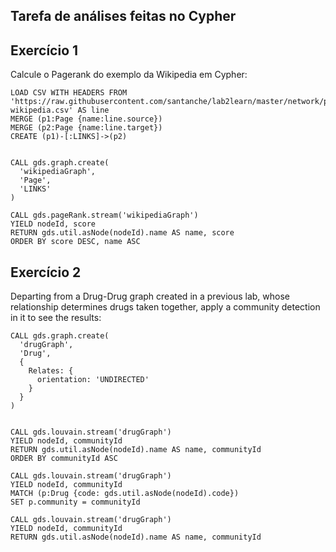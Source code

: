 ## Tarefa de análises feitas no Cypher

## Exercício 1

Calcule o Pagerank do exemplo da Wikipedia em Cypher:

~~~cypher
LOAD CSV WITH HEADERS FROM 'https://raw.githubusercontent.com/santanche/lab2learn/master/network/pagerank/pagerank-wikipedia.csv' AS line
MERGE (p1:Page {name:line.source})
MERGE (p2:Page {name:line.target})
CREATE (p1)-[:LINKS]->(p2)


CALL gds.graph.create(
  'wikipediaGraph',
  'Page',
  'LINKS'
)

CALL gds.pageRank.stream('wikipediaGraph')
YIELD nodeId, score
RETURN gds.util.asNode(nodeId).name AS name, score
ORDER BY score DESC, name ASC
~~~

## Exercício 2

Departing from a Drug-Drug graph created in a previous lab, whose relationship determines drugs taken together, apply a community detection in it to see the results:

~~~cypher
CALL gds.graph.create(
  'drugGraph',
  'Drug',
  {
    Relates: {
      orientation: 'UNDIRECTED'
    }
  }
)


CALL gds.louvain.stream('drugGraph')
YIELD nodeId, communityId
RETURN gds.util.asNode(nodeId).name AS name, communityId
ORDER BY communityId ASC

CALL gds.louvain.stream('drugGraph')
YIELD nodeId, communityId
MATCH (p:Drug {code: gds.util.asNode(nodeId).code})
SET p.community = communityId

CALL gds.louvain.stream('drugGraph')
YIELD nodeId, communityId
RETURN gds.util.asNode(nodeId).name AS name, communityId

~~~

